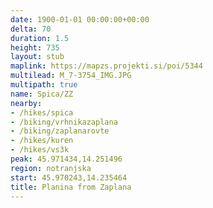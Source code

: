 ```yaml
---
date: 1900-01-01 00:00:00+00:00
delta: 70
duration: 1.5
height: 735
layout: stub
maplink: https://mapzs.projekti.si/poi/5344
multilead: M_7-3754_IMG.JPG
multipath: true
name: Spica/ZZ
nearby:
- /hikes/spica
- /biking/vrhnikazaplana
- /biking/zaplanarovte
- /hikes/kuren
- /hikes/vs3k
peak: 45.971434,14.251496
region: notranjska
start: 45.970243,14.235464
title: Planina from Zaplana
---
```

